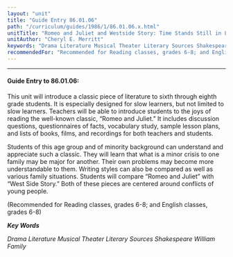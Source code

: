 ```yaml
---
layout: "unit"
title: "Guide Entry 86.01.06"
path: "/curriculum/guides/1986/1/86.01.06.x.html"
unitTitle: "Romeo and Juliet and Westside Story: Time Stands Still in Literature"
unitAuthor: "Cheryl E. Merritt"
keywords: "Drama Literature Musical Theater Literary Sources Shakespeare William Family"
recommendedFor: "Recommended for Reading classes, grades 6-8; and English classes, grades 6-8"
---
```

<body>
<hr/>
<h4>
Guide Entry to 86.01.06:
</h4>
This unit will introduce a classic piece of literature to sixth through eighth grade students. It is especially designed for slow learners, but not limited to slow learners. Teachers will be able to introduce students to the joys of reading the well-known classic, “Romeo and Juliet.” It includes discussion questions, questionnaires of facts, vocabulary study, sample lesson plans, and lists of books, films, and recordings for both teachers and students.
<p>
Students of this age group and of minority background can understand and appreciate such a classic. They will learn that what is a minor crisis to one family may be major for another. Their own problems may become more understandable to them. Writing styles can also be compared as well as various family situations. Students will compare “Romeo and Juliet” with “West Side Story.” Both of these pieces are centered around conflicts of young people.
</p>
<p>
(Recommended for Reading classes, grades 6-8; and English classes, grades 6-8)
</p>
<p>
<b>
<i>
Key Words
</i>
</b>
<br/>
</p>
<p>
<i>
Drama Literature Musical Theater Literary Sources Shakespeare William Family
</i>
</p>
</body>
